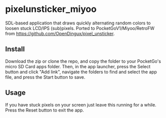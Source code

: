 # pixelunsticker_miyoo
SDL-based application that draws quickly alternating random colors to loosen stuck LCD/IPS (sub)pixels.
Ported to PocketGoV1/Miyoo/RetroFW from https://github.com/OpenDingux/pixel_unsticker.

## Install
Download the zip or clone the repo, and copy the folder to your PocketGo's micro SD Card apps folder. Then, in the app launcher, press the Select button and click "Add link", navigate the folders to find and select the app file, and press the Start button to save.

## Usage
If you have stuck pixels on your screen just leave this running for a while. Press the Reset button to exit the app.
